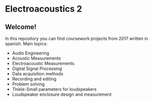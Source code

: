 # Electroacoustics 2
## Welcome!
In this repository you can find coursework projects from 2017 written in spanish.
Main topics:

- Audio Engineering
- Acoustic Measurements
- Electroacoustic Measurements
- Digital Signal Processing
- Data acquisition methods
- Recording and editing
- Problem solving
- Thiele-Small parameters for loudspeakers
- Loudspeaker enclosure design and measurement

